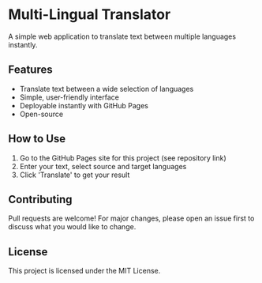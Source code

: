 # Multi-Lingual Translator

A simple web application to translate text between multiple languages instantly.

## Features
- Translate text between a wide selection of languages
- Simple, user-friendly interface
- Deployable instantly with GitHub Pages
- Open-source

## How to Use
1. Go to the GitHub Pages site for this project (see repository link)
2. Enter your text, select source and target languages
3. Click 'Translate' to get your result

## Contributing
Pull requests are welcome! For major changes, please open an issue first to discuss what you would like to change.

## License
This project is licensed under the MIT License.
